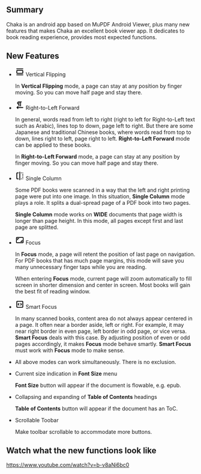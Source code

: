 ## Summary
Chaka is an android app based on MuPDF Android Viewer, plus many new features that makes Chaka an excellent book viewer app. It dedicates to book reading experience, provides most expected functions.

## New Features
- <img src="resources/flip_vertical.png"> Vertical Flipping

  In **Vertical Flipping** mode, a page can stay at any position by finger moving. So you can move half page and stay there.

- <img src="resources/text_left.png"> Right-to-Left Forward

  In general, words read from left to right (right to left for Right-to-Left text such as Arabic), lines top to down, page left to right. But there are some Japanese and traditional Chinese books, where words read from top to down, lines right to left, page right to left. **Right-to-Left Forward** mode can be applied to these books.

  In **Right-to-Left Forward** mode, a page can stay at any position by finger moving. So you can move half page and stay there.

- <img src="resources/single_column.png"> Single Column

  Some PDF books were scanned in a way that the left and right printing page were put into one image. In this situation, **Single Column** mode plays a role. It splits a dual-spread page of a PDF book into two pages.

  **Single Column** mode works on **WIDE** documents that page width is longer than page height. In this mode, all pages except first and last page are splitted.

- <img src="resources/focus.png"> Focus

  In **Focus** mode, a page will retent the position of last page on navigation. For PDF books that has much page margins, this mode will save you many unnecessary finger taps while you are reading.

  When entering **Focus** mode, current page will zoom automatically to fill screen in shorter dimension and center in screen. Most books will gain the best fit of reading window.

- <img src="resources/smart_focus.png"> Smart Focus

  In many scanned books, content area do not always appear centered in a page. It often near a border aside, left or right. For example, it may near right border in even page, left border in odd page, or vice versa. **Smart Focus** deals with this case. By adjusting position of even or odd pages accordingly, it makes **Focus** mode behave smartly. **Smart Focus** must work with **Focus** mode to make sense.

- All above modes can work simultaneously. There is no exclusion.

- Current size indication in **Font Size** menu

  **Font Size** button will appear if the document is flowable, e.g. epub.

- Collapsing and expanding of **Table of Contents** headings

  **Table of Contents** button will appear if the document has an ToC.

- Scrollable Toobar

  Make toolbar scrollable to accommodate more buttons.

## Watch what the new functions look like
<a src="https://www.youtube.com/watch?v=b-v8aNi6bc0">https://www.youtube.com/watch?v=b-v8aNi6bc0</a>
